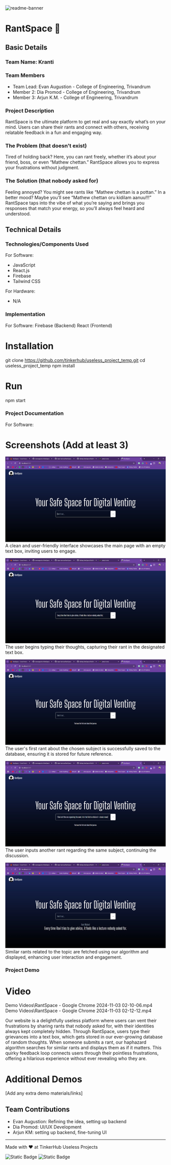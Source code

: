 <img width="1280" alt="readme-banner" src="https://github.com/user-attachments/assets/35332e92-44cb-425b-9dff-27bcf1023c6c">

# RantSpace 🎯

## Basic Details
### Team Name: Kranti

### Team Members
- Team Lead: Evan Augustion - College of Engineering, Trivandrum
- Member 2: Dia Promod - College of Engineering, Trivandrum
- Member 3: Arjun K.M. - College of Engineering, Trivandrum

### Project Description
RantSpace is the ultimate platform to get real and say exactly what’s on your mind. Users can share their rants and connect with others, receiving relatable feedback in a fun and engaging way.

### The Problem (that doesn't exist)
Tired of holding back? Here, you can rant freely, whether it’s about your friend, boss, or even “Mathew chettan.” RantSpace allows you to express your frustrations without judgment.

### The Solution (that nobody asked for)
Feeling annoyed? You might see rants like “Mathew chettan is a pottan.” In a better mood? Maybe you’ll see “Mathew chettan oru kidilam aanuu!!!” RantSpace taps into the vibe of what you’re saying and brings you responses that match your energy, so you’ll always feel heard and understood.

## Technical Details
### Technologies/Components Used
For Software:
- JavaScript
- React.js
- Firebase
- Tailwind CSS

For Hardware:
- N/A 


### Implementation
For Software: 
Firebase (Backend)
React (Frontend)

# Installation
git clone https://github.com/tinkerhub/useless_project_temp.git
cd useless_project_temp
npm install


# Run
npm start


### Project Documentation
For Software:

# Screenshots (Add at least 3)
![Screenshot1](Screenshots\1.jpeg)
A clean and user-friendly interface showcases the main page with an empty text box, inviting users to engage.

![Screenshot2](Screenshots\2.jpeg)
The user begins typing their thoughts, capturing their rant in the designated text box.

![Screenshot3](Screenshots\3.jpeg)
The user's first rant about the chosen subject is successfully saved to the database, ensuring it is stored for future reference.

![Screenshot4](Screenshots\4.jpeg)
The user inputs another rant regarding the same subject, continuing the discussion.

![Screenshot5](Screenshots\5.jpeg)
Similar rants related to the topic are fetched using our algorithm and displayed, enhancing user interaction and engagement.

### Project Demo
# Video
Demo Videos\RantSpace - Google Chrome 2024-11-03 02-10-06.mp4
Demo Videos\RantSpace - Google Chrome 2024-11-03 02-12-12.mp4

Our website is a delightfully useless platform where users can vent their frustrations by sharing rants that nobody asked for, with their identities always kept completely hidden. Through RantSpace, users type their grievances into a text box, which gets stored in our ever-growing database of random thoughts. When someone submits a rant, our haphazard algorithm searches for similar rants and displays them as if it matters. This quirky feedback loop connects users through their pointless frustrations, offering a hilarious experience without ever revealing who they are. 

# Additional Demos
[Add any extra demo materials/links]

## Team Contributions
- Evan Augustion: Refining the idea, setting up backend
- Dia Promod: UI/UX Development 
- Arjun KM: setting up backend, fine-tuning UI

---
Made with ❤️ at TinkerHub Useless Projects 

![Static Badge](https://img.shields.io/badge/TinkerHub-24?color=%23000000&link=https%3A%2F%2Fwww.tinkerhub.org%2F)
![Static Badge](https://img.shields.io/badge/UselessProject--24-24?link=https%3A%2F%2Fwww.tinkerhub.org%2Fevents%2FQ2Q1TQKX6Q%2FUseless%2520Projects)




